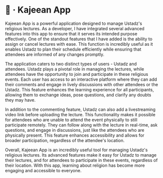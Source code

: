 # 📖 · Kajeean App
Kajeean App is a powerful application designed to manage Ustadz's religious lectures. As a developer, I have integrated several advanced features into this app to ensure that it serves its intended purpose effectively. One of the standout features that I have added is the ability to assign or cancel lectures with ease. This function is incredibly useful as it enables Ustadz to plan their schedule efficiently while ensuring that attendees are informed of any changes promptly.

The application caters to two distinct types of users - Ustadz and attendees. Ustadz plays a pivotal role in managing the lectures, while attendees have the opportunity to join and participate in these religious events. Each user has access to an interactive platform where they can add their comments and engage in lively discussions with other attendees or the Ustadz. This feature enhances the learning experience for all participants, allowing them to exchange ideas, pose questions, and clarify any doubts they may have.

In addition to the commenting feature, Ustadz can also add a livestreaming video link before uploading the lecture. This functionality makes it possible for attendees who are unable to attend the event physically to still participate remotely. They can follow along with the lecture in real-time, ask questions, and engage in discussions, just like the attendees who are physically present. This feature enhances accessibility and allows for broader participation, regardless of the attendee's location.

Overall, Kajeean App is an incredibly useful tool for managing Ustadz's religious lectures. Its advanced features make it easy for Ustadz to manage their lectures, and for attendees to participate in these events, regardless of their location. With this app, learning about religion has become more engaging and accessible to everyone.





